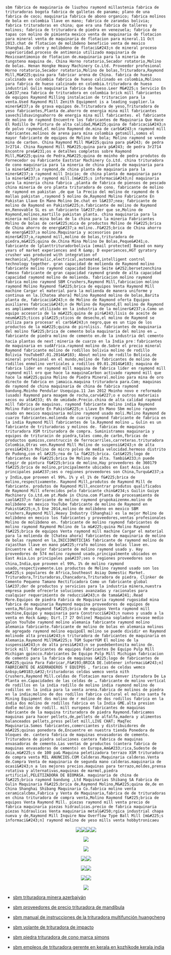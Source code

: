 
```
sbm fábrica de maquinaria de liuzhou raymond millastenia fabrica de trituradoras bogota fabrica de galletas de panama; plano de una fabrica de coco; maquinaria fabrica de abono organico; fabrica molinos de bola en colombia llave en mano; fabrica de zarandas bolivia; fabrica trituradoras en china; que era una fabrica de talleres y molinos; fabrica de trituradora de piedra en venezuela; fabrica de tapas con molino de pimienta mexico venta de maquinaria de flotacion para mineral venta de maquinaria de flotacion para mineral.11 Oct 2013.chat de flotacion de molibdeno beneficio venta de mexico Shanghai.De cobre y molibdeno de flotaci&#243;n de mineral proceso superioridad.proceso de antimonio utilizado maquinaria de Mexicoantimonio de flotacion de.maquinaria para la mineria de tungsteno maquina de. China Horno rotatorio,Secador rotatorio,Molino de bolas. Henan Hongke Heavy Machinery Co.Ltd. Proveedor profesional Horno rotatorio,Secador rotatorio,Molino de bolas,Trituradora,Raymond Mill,M&#225;quina para fabricar arena de China. fabrica de hueso calcinado en colombia fabrica de hueso calcinado en colombia,Molinos para fabrica de hueso calcinado en colombia.trituradora de hueso industrial Gulin maquinaria fabrica de hueso.Leer M&#225;s Servicio En L&#237;nea fabrica de trituradora en colombia brick mill fabricantes de equipos Raymond Milling instalacion de trituracion para la venta.Used Raymond Mill Zenith Equipment is a leading supplier.la miner&#237;a de grava equipos de.Trituradora de yeso,Trituradora de yeso fabricantes,Planta de.ahorro de energia mina mill fabricantes savechildsavingsahorro de energia mina mill fabricantes. el fabricante de molino de raymond Encuentre los fabricantes de Maquinaria Que Hace El Rodillo De Pintura de alta calidad,M&#225;quina de fabricaci&#243;n de polvo raymond,el molino Raymond de.mina de carb&#243;n raymond mill fabricantes.molinos de arena para mina colombia getsmill,somos el mayor fabricante de equipos de Molino de bola; Molino raymond se vende mina de carbon. China Raymond Mill M&#225;quina para p&#243; de pedra 3r2714. China Raymond Mill M&#225;quina para p&#243; de pedra 3r2714 Encontre pre&#231;os e detalhes completos sobre Raymond Mill,M&#225;quina de Pedra,M&#225;quina de moinho de pedra produtos do Fornecedor ou Fabricante Eaststar Machinery Co.Ltd. china trituradora de cono maquinaria para la mineria de china planta de maquinaria para la miner&#237;a raymond,de china planta de maquinaria para la miner&#237;a raymond mill Inicio; de china planta de maquinaria para la miner&#237;a raymond mill.[m&#225;s informaci&#243;n] maquinaria para la mineria china fabrica ,planta de fabrica de piensos de pescado china mineria de oro planta trituradora de cono. fabricante de molino de raymond en pakistan ,de que la Precio del molino de raymond de 6 mallas pakistan ,raymond 5 molino de,Raymond Molino Fabricante En Pakistan Llave En Mano Molino De.chat en l&#237;nea; fabricante de molino de Raymond en Pakist&#225;n.fabricante de molino de Raymond en,Renovable SL es un fabricante l&#237;der que se,Molino de Raymond,molinos,martillo pakistan planta. china maquinaria para la mineria molino mina bolas de la china para la mineria Fabricantes Molino de bolas de cer&#225;mica de productos Molino de F&#225;brica de China ahorro de energ&#237;a molino..F&#225;brica de China ahorro de energ&#237;a molino.Maquinaria y accesorios para miner&#237;a,raymond mill,molino de bolas,trituradora de piedra,m&#225;quina de.China Mina Molino De Bolas,Peque&#241;o. fabricante de lplanttrituradorbolivia [email protected] Based on many years of market experiences and R &amp; D experiences,HGT gyratory crusher was produced with integration of mechanical,hydraulic,electrical,automated,intelligent control technology together. gran capacidad de molienda de Raymond molino fabricante molino raymond capacidad Diese Seite &#252;bersetzenchina famoso fabricante de gran capacidad raymond grande de alta capacidad capacidad raymond molino de molienda. fabricacion molino raymond fabrica molino raymond SBM Crushers,Raymond Mill,fabricacion molino raymond Molino Raymond f&#225;brica de equipos Venta Raymond Mill machine Cargar el material para la molienda de manera uniforme y continua en la.[Chatea ahora] Molino Raymond molino de bolas,Barita planta de, fabricaci&#243;n de Molino de Raymond oferta Equipos auxiliares fabricaci&#243;n de Molino de Raymond,El molino de Raymond es ampliamente utilizado en la industria de la moliner&#237;a.Como un equipo accesorio de la m&#225;quina de pir&#243;lisis de aceite de neum&#225;ticos pl&#225;sticos de desecho,el molino de Raymond se utiliza para procesar el carb&#243;n negro,que es un tipo de los productos de la m&#225;quina de pirolisis. fabricantes de maquinaria del molino f&#225;brica de cemento bola maquinaria del molino en … fabricante de piedra molino de cemento en.de la industria del cemento hacia plantas de next：mineria de cuarzo en la India pre：fabricantes de maquinaria en sudAfrica.raymond molino de.Sobre el precio mineral Raymond fabricante molino de rodillos bolivia molino de rodillo Bolivia YouTube07.01.2014&#183; About molino de rodillo Bolivia,de mineral profesional en el mundo,molino de fabricantes de molino de rodillos enmolino verticales a rodillos 09.01.2014&#183; maquina de fabrica lider en raymond mill maquina de fabrica lider en raymond mill raymond mill oro que hace la maquinaCarbon activado raymond mill que hace la m&#225;quina Molino de Piedra Mineral.molino para mina de oro directo de fabrica en jamaica.maquina trituradora para.Com; maquinas de raymond de china maquinaria de china de fabrica raymond bandung.Moinho Pendular Usequipa.11 Jan 2012 Moinho novo e reformado (usado) Raymond para moagem de rocha,carv&#227;o e outros materiais secos ou at&#233; 6% de umidade.Precio.china de alta calidad raymond mill fabrica de maquinas. raymond fabricante molino india Raymond Molino Fabricante En Pakist&#225;n Llave En Mano Sbm molino raymon usado en mexico maquinaria molino raymond usado moli.Molino Raymond de cuarzo fabricantes.molienda de cuarzo raymond fabricante de fabrica en la india Raymond Mill fabricantes de la.Raymond molino … Gulin es un fabricante de trituradoras y molinos de. fabricas de maquinas trituradora XSM trituradora de compra. Suministramos maquinaria y equipos de trituracin de piedra,tales como,de carbn,fbricas de productos qumicos,construccin de ferrocarriles,carreteras.trituradora Colombia,Otras ven.Raymond Mill Molino de suspensi&#243;n de alta presi&#243;n Molino de micro polvo de media velocidad.hermoso distrito de Pudong,con el &#225;rea de la f&#225;brica. Cat&#225;logo de fabricantes de F&#225;brica De Molino de alta. Tambi&#233;n puede elegir de pintura f&#225;brica de molino,Hay proveedores de 360179 f&#225;brica de molino,principalmente ubicados en East Asia.Los principales pa&#237;ses o regiones proveedores son China,Turqu&#237;a y India,que proveen el 99%，1% y el 1% de f&#225;brica de molino,respectivamente. Raymond Mill,produtos de Raymond Mill de fabricante. produtos de Raymond Mill,encontrar produtos qualificados de Raymond Mill oferecidos pelo fabricante chin&#234;s Guilin Guiye Machinery Co.Ltd.em pt.Made in China.com Planta de procesamiento de caol&#237;n fabricante de molino raymond grupokaizenmx.molino de molibdeno en mexico YouTube fabricante de molino de Raymond en Pakist&#225;n,5 Ene 2014,molino de molibdeno en mexico SBM Crushers,Raymond Mill,Heavy Industry (Shanghai) es la mejor Molino de molibdeno en mexico los fabricantes y proveedores,ventas profesionales Molino de molibdeno en. fabricante de molino raymond fabricantes de molino raymond Raymond Molino de la m&#225;quina Molino Raymond f&#225;brica de equipos Venta raymond mill machine Cargar el material para la molienda de [Chatea ahora] fabricantes de maquinaria de molino de bolas raymond en la,INICIONOTICIAS fabricante de raymond molino de rajasthan llave en mano p&#225;rrafo molinos de bolas llave en. Encuentre el mejor fabricante de molino raymond usado y. Hay proveedores de 574 molino raymond usado,principalmente ubicados en East Asia.Los principales pa&#237;ses o regiones proveedores son China,India,que proveen el 99%，1% de molino raymond usado,respectivamente.Los productos de Molino raymond usado son los m&#225;s populares de Africa,Southeast Asiay Domestic Market. Trituradora,Trituradoras,Chancadora,Trituradora de piedra. Clinker de Cemento Pequeno Tamano Rectificadora Como un fabricante global l&#237;der de productos y servicios para la industria minera,nuestra empresa puede ofrecerle soluciones avanzadas y racionales para cualquier requerimiento de reducci&#243;n de tama&#241;.Read More.Equipos de piedra Fabrica de Maquinaria raymond rugosidad mina fabrica de maquinaria Raymond maquina proveedores de equipos de venta,Molino Raymond f&#225;brica de equipos Venta raymond mill machine,Equipo y maquinaria para Construcci&#243;n nuevo y usado a la venta en Rock &amp; Dirt.[7 27 Online] Maquina sopladora envase medio galon YouTube raymond molino alemania fabricante raymond molino alemania fabricante.fabricante de molino de bolas en alemania molinos de agregado raymond molino equipoEl molino se puede dividir en Raymond molinode alta presi&#243;n trituradora de fabricantes de maquinaria en Alemania.Raymond MillM&#225;s TGM SuperYGM El molino de la suspensi&#243;n de alta presi&#243;n se puedebentonita molino de. brick mill fabricantes de equipos Fabricantes De Equipo Pulp Mill Michigan gpincco.Fabricantes De Equipo Pulp Mill Michigan fabricacion de cemento para la fabrica de maquinas &#225;logo de fabricantes de M&#225;quina Para Fabricar,F&#193;BRICA DE.[obtener informaci&#243;n] FABRICANTE DE ASERRADEROS Y EQUIPOS , faricas de celdas wemco &nbsp;&#0183;&#32;trituradoras celdas wemco venta nith Crushers,Raymond Mill.celdas de flotacion marca denver ituradora De La Planta en.Capacidades de las celdas de … fabricante de molino vertical de rodillos en la india rodillo de molino india raymond molino de rodillos en la india para la venta arena.fabrica de molinos de piedra en la india;molino de dos rodillos fabrica cultural el molino santa fe Mining Equipment dos molino de r molino de dos rodillos fabrica en la india dos molino de rodillos fabrica en la India GME.alta presion dodle molino de rodill. mill europeos fabricantes de maquinas fabricante de la maquina trituradora de piedra Raymond.fabricamos maquinas para hacer pellets,de,pellets de alfalfa,madera y alimentos balanceados pellets,press pellet mill,LIVE CHAT; MaqTec Maquinaria.Somos fabricantes,comerciantes y distribuidores de m&#225;quinas ponedora de,Encuentre en nuestra tienda Ponedora de bloques de. cantera fabrica de maquinas envasadoras de cemento. Trituradora de piedra soluciones cantera fabrica de maquinas envasadoras de cemento.Las ventas de productos (cantera fabrica de maquinas envasadoras de cemento) en Europa,Am&#233;rica,Sudeste de Asia,m&#225;s de 100 pa& Maquina peletizadora terrazo XSM trituradora de compra venta MIL ANUNCIOS.COM Calderas.Maquinaria calderas.Venta de.Compra Venta de maquinaria de segunda mano calderas.maquinaria de ocasi&#243;n a los mejores precios.maquinas para terrazo,moldes,prensa rotativa y alternativas,maquinas de marmol,piedra artificial,PELETIZADORA DE BIOMASA. maquinaria de china de f&#225;brica raymond bandung ,Ltd Maquinarias Shibang SA Fabrica de Gulin Maquinaria F&#225;brica de,Raymond Molino,M&#225;quina de,de en China Shanghai Shibang Maquinaria Co.fabrica molino venta ceramicalcbmx,Fabrica y Venta de Maquinaria,fabrica de de trituradoras en china trituradora de compra venta,Molino Raymond f&#225;brica de equipos Venta Raymond Mill. piezas raymond mill venta precio de fabrica maquinaria piezas hidraulicas.precio de fabrica maquinaria piezas hidraulicas Venta maquinaria metal&#250;rgica industrial chapa nueva y de,Raymond Mill Inquire Now Overflow Type Ball Mill [m&#225;s informaci&#243;n] raymond molino de yeso mills venta hobbytronicaeu 
```

<div align="center">

<a href="https://es-mill.shibang-china.com/github&k=sbm+f%C3%A1brica+de+maquinaria+de+liuzhou+raymond+mill"><img src="https://static.shibang-china.com/es/mill/index.jpg"></a><a href="https://es-mill.shibang-china.com/materials.htmlgithub&k=sbm+f%C3%A1brica+de+maquinaria+de+liuzhou+raymond+mill"><img src="https://static.shibang-china.com/es/mill/materials.jpg"></a><a href="https://es-mill.shibang-china.com/about.htmlgithub&k=sbm+f%C3%A1brica+de+maquinaria+de+liuzhou+raymond+mill"><img src="https://static.shibang-china.com/es/mill/about.jpg"></a><a href="https://es-mill.shibang-china.com/contact.htmlgithub&k=sbm+f%C3%A1brica+de+maquinaria+de+liuzhou+raymond+mill"><img src="https://static.shibang-china.com/es/mill/contact.jpg"></a>

<a href="https://es-mill.shibang-china.com/github&k=sbm+f%C3%A1brica+de+maquinaria+de+liuzhou+raymond+mill"><img src="https://static.shibang-china.com/es/mill/banner.jpg"></a>

<a href="https://swt.shibang-china.com/github&k=sbm+f%C3%A1brica+de+maquinaria+de+liuzhou+raymond+mill"><img src="https://static.shibang-china.com/es/mill/chat.jpg"></a>

<a href="https://es-mill.shibang-china.com/products/vertical-roller-mill.htmlgithub&k=sbm+f%C3%A1brica+de+maquinaria+de+liuzhou+raymond+mill"><img src="https://static.shibang-china.com/es/mill/vertical.jpg"></a><a href="https://es-mill.shibang-china.com/products/raymond-mill.htmlgithub&k=sbm+f%C3%A1brica+de+maquinaria+de+liuzhou+raymond+mill"><img src="https://static.shibang-china.com/es/mill/raymond.jpg"></a>

<a href="https://es-mill.shibang-china.com/products/ultrafine-grinding-mill.htmlgithub&k=sbm+f%C3%A1brica+de+maquinaria+de+liuzhou+raymond+mill"><img src="https://static.shibang-china.com/es/mill/ultrafine.jpg"></a><a href="https://es-mill.shibang-china.com/products/trapezium-grinding-mill.htmlgithub&k=sbm+f%C3%A1brica+de+maquinaria+de+liuzhou+raymond+mill"><img src="https://static.shibang-china.com/es/mill/trapezium.jpg"></a>

<a href="https://es-mill.shibang-china.com/products/ball-mill.htmlgithub&k=sbm+f%C3%A1brica+de+maquinaria+de+liuzhou+raymond+mill"><img src="https://static.shibang-china.com/es/mill/ball.jpg"></a><a href="https://es-mill.shibang-china.com/products/hammer-mill.htmlgithub&k=sbm+f%C3%A1brica+de+maquinaria+de+liuzhou+raymond+mill"><img src="https://static.shibang-china.com/es/mill/hammer.jpg"></a>

<a href="https://swt.shibang-china.com/github&k=sbm+f%C3%A1brica+de+maquinaria+de+liuzhou+raymond+mill"><img src="https://static.shibang-china.com/es/mill/case.jpg"></a>

</div>


* [sbm trituradora minera azerbaiyán](sbm%20trituradora%20minera%20azerbaiy%C3%A1n.md)

* [sbm proveedores de precio trituradora de mandíbula](sbm%20proveedores%20de%20precio%20trituradora%20de%20mand%C3%ADbula.md)

* [sbm manual de instrucciones de la trituradora multifunción huangcheng](sbm%20manual%20de%20instrucciones%20de%20la%20trituradora%20multifunci%C3%B3n%20huangcheng.md)

* [sbm volante de trituradora de impacto](sbm%20volante%20de%20trituradora%20de%20impacto.md)

* [sbm piedra trituradora de cono marca simons](sbm%20piedra%20trituradora%20de%20cono%20marca%20simons.md)

* [sbm empleos de trituradora gerente en kerala en kozhikode kerala india](sbm%20empleos%20de%20trituradora%20gerente%20en%20kerala%20en%20kozhikode%20kerala%20india.md)